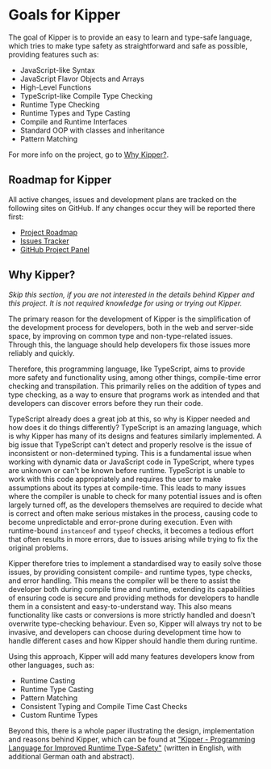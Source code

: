 # Goals for Kipper

The goal of Kipper is to provide an easy to learn and type-safe language, which tries to make type safety as straightforward and
safe as possible, providing features such as:

- JavaScript-like Syntax
- JavaScript Flavor Objects and Arrays
- High-Level Functions
- TypeScript-like Compile Type Checking
- Runtime Type Checking
- Runtime Types and Type Casting
- Compile and Runtime Interfaces
- Standard OOP with classes and inheritance
- Pattern Matching

For more info on the project, go to [Why Kipper?](#why-kipper).

## Roadmap for Kipper

All active changes, issues and development plans are tracked on the following sites on GitHub. If any changes occur
they will be reported there first:

- <a href="<%- roadmapURL %>">Project Roadmap</a>
- <a href="<%- issueTrackerURL %>">Issues Tracker</a>
- <a href="<%- projectPanelURL %>">GitHub Project Panel</a>

## Why Kipper?

_Skip this section, if you are not interested in the details behind Kipper and this
project. It is not required knowledge for using or trying out Kipper._

The primary reason for the development of Kipper is the simplification of the development process for developers, both
in the web and server-side space, by improving on common type and non-type-related issues. Through this, the language
should help developers fix those issues more reliably and quickly.

Therefore, this programming language, like TypeScript, aims to provide more safety and functionality using, among other
things, compile-time error checking and transpilation. This primarily relies on the addition of types and type checking,
as a way to ensure that programs work as intended and that developers can discover errors before they run their code.

TypeScript already does a great job at this, so why is Kipper needed and how does it do things differently? TypeScript is
an amazing language, which is why Kipper has many of its designs and features similarly implemented. A big issue
that TypeScript can't detect and properly resolve is the issue of inconsistent or non-determined typing. This is a
fundamental issue when working with dynamic data or JavaScript code in TypeScript, where types are unknown or can't be
known before runtime. TypeScript is unable to work with this code appropriately and requires the user to make
assumptions about its types at compile-time. This leads to many issues where the compiler is unable to check for many
potential issues and is often largely turned off, as the developers themselves are required to decide what is correct
and often make serious mistakes in the process, causing code to become unpredictable and error-prone during execution.
Even with runtime-bound `instanceof` and `typeof` checks, it becomes a tedious effort that often results in more errors,
due to issues arising while trying to fix the original problems.

Kipper therefore tries to implement a standardised way to easily solve those issues, by providing consistent compile- and
runtime types, type checks, and error handling. This means the compiler will be there to assist the developer both during
compile time and runtime, extending its capabilities of ensuring code is secure and providing methods for developers to handle
them in a consistent and easy-to-understand way. This also means functionality like casts or conversions is more
strictly handled and doesn't overwrite type-checking behaviour. Even so, Kipper will always try not to be invasive,
and developers can choose during development time how to handle different cases and how Kipper should handle them during
runtime.

Using this approach, Kipper will add many features developers know from other languages, such as:
- Runtime Casting
- Runtime Type Casting
- Pattern Matching
- Consistent Typing and Compile Time Cast Checks
- Custom Runtime Types

Beyond this, there is a whole paper illustrating the design, implementation and reasons behind Kipper, which can be found
at <a href="<%- designPaperURL %>">"Kipper - Programming Language for Improved Runtime Type-Safety"</a> (written in English,
with additional German oath and abstract).
